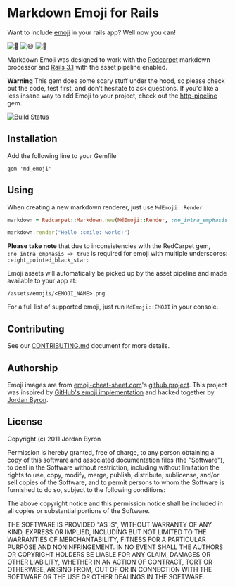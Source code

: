 # Markdown Emoji for Rails

Want to include [emoji](http://www.emoji-cheat-sheet.com/) in your rails app?
Well now you can!

![:balloon:][balloon]
![:smile:][smile]
![:balloon:][balloon]

Markdown Emoji was designed to work with the
[Redcarpet](https://github.com/vmg/redcarpet) markdown processor and
[Rails 3.1](https://github.com/rails/rails) with the asset pipeline enabled.

**Warning** This gem does some scary stuff under the hood, so please check out
the code, test first, and don't hesitate to ask questions. If you'd like a less
insane way to add Emoji to your project, check out the
[http-pipeline][http-pipeline] gem.

[![Build Status](https://secure.travis-ci.org/elm-city-craftworks/md_emoji.png?branch=master)](http://travis-ci.org/elm-city-craftworks/md_emoji)

## Installation

Add the following line to your Gemfile

```
gem 'md_emoji'
```

## Using

When creating a new markdown renderer, just use `MdEmoji::Render`

```ruby
markdown = Redcarpet::Markdown.new(MdEmoji::Render, :no_intra_emphasis => true)

markdown.render("Hello :smile: world!")
```

__Please take note__ that due to inconsistencies with the RedCarpet gem,
`:no_intra_emphasis => true` is required for emoji with multiple underscores:
`:eight_pointed_black_star:`

Emoji assets will automatically be picked up by the asset pipeline and made
available to your app at:

`/assets/emojis/<EMOJI_NAME>.png`

For a full list of supported emoji, just run `MdEmoji::EMOJI` in your console.

## Contributing

See our [CONTRIBUTING.md](/elm-city-craftworks/md_emoji/blob/master/CONTRIBUTING.md)
document for more details.

## Authorship

Emoji images are from [emoji-cheat-sheet.com](http://emoji-cheat-sheet.com)'s
[github project](https://github.com/arvida/emoji-cheat-sheet.com). This project
was inspired by [GitHub's emoji implementation](https://github.com/blog/816-emoji)
and hacked together by [Jordan Byron](http://jordanbyron.com).

## License

Copyright (c) 2011 Jordan Byron

Permission is hereby granted, free of charge, to any person obtaining a copy of
this software and associated documentation files (the "Software"), to deal in
the Software without restriction, including without limitation the rights to
use, copy, modify, merge, publish, distribute, sublicense, and/or sell copies
of the Software, and to permit persons to whom the Software is furnished to do
so, subject to the following conditions:

The above copyright notice and this permission notice shall be included in all
copies or substantial portions of the Software.

THE SOFTWARE IS PROVIDED "AS IS", WITHOUT WARRANTY OF ANY KIND, EXPRESS OR
IMPLIED, INCLUDING BUT NOT LIMITED TO THE WARRANTIES OF MERCHANTABILITY,
FITNESS FOR A PARTICULAR PURPOSE AND NONINFRINGEMENT. IN NO EVENT SHALL THE
AUTHORS OR COPYRIGHT HOLDERS BE LIABLE FOR ANY CLAIM, DAMAGES OR OTHER
LIABILITY, WHETHER IN AN ACTION OF CONTRACT, TORT OR OTHERWISE, ARISING FROM,
OUT OF OR IN CONNECTION WITH THE SOFTWARE OR THE USE OR OTHER DEALINGS IN THE
SOFTWARE.

[balloon]: https://github.com/elm-city-craftworks/md_emoji/raw/master/vendor/assets/images/emojis/balloon.png
[smile]: https://github.com/elm-city-craftworks/md_emoji/raw/master/vendor/assets/images/emojis/smile.png
[http-pipeline]: https://github.com/jch/html-pipeline

